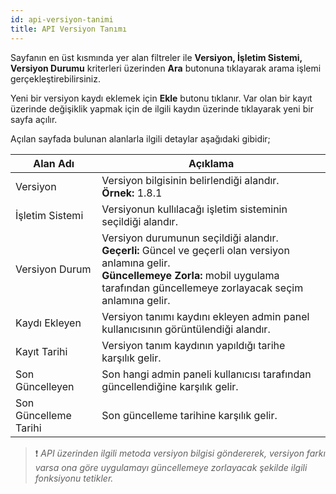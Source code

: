 ```yaml
---
id: api-versiyon-tanimi
title: API Versiyon Tanımı
---
```


Sayfanın en üst kısmında yer alan filtreler ile **Versiyon, İşletim Sistemi, Versiyon Durumu** kriterleri üzerinden **Ara** butonuna tıklayarak arama işlemi gerçekleştirebilirsiniz.

Yeni bir versiyon kaydı eklemek için **Ekle** butonu tıklanır. Var olan bir kayıt üzerinde değişiklik yapmak için de ilgili kaydın üzerinde tıklayarak yeni bir sayfa açılır.

Açılan sayfada bulunan alanlarla ilgili detaylar aşağıdaki gibidir;

|Alan Adı|Açıklama|
|--|--|
|Versiyon|Versiyon bilgisinin belirlendiği alandır.<br>**Örnek:** 1.8.1|
|İşletim Sistemi|Versiyonun kullılacağı işletim sisteminin seçildiği alandır.|
|Versiyon Durum|Versiyon durumunun seçildiği alandır.<br>**Geçerli:** Güncel ve geçerli olan versiyon anlamına gelir.<br>**Güncellemeye Zorla:** mobil uygulama tarafından güncellemeye zorlayacak seçim anlamına gelir.|
|Kaydı Ekleyen|Versiyon tanımı kaydını ekleyen admin panel kullanıcısının görüntülendiği alandır.|
|Kayıt Tarihi|Versiyon tanım kaydının yapıldığı tarihe karşılık gelir.|
|Son Güncelleyen|Son hangi admin paneli kullanıcısı tarafından güncellendiğine karşılık gelir.|
|Son Güncelleme Tarihi|Son güncelleme tarihine karşılık gelir.|

>❗ _API üzerinden ilgili metoda versiyon bilgisi göndererek, versiyon farkı varsa ona göre uygulamayı güncellemeye zorlayacak şekilde ilgili fonksiyonu tetikler._